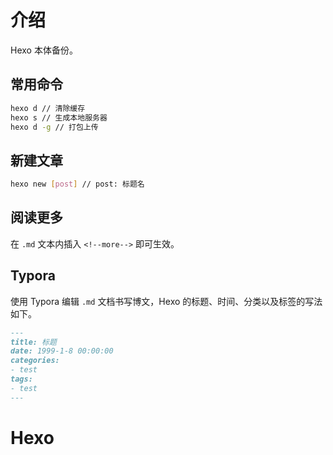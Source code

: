 # 介绍
Hexo 本体备份。

## 常用命令

```bash
hexo d // 清除缓存
hexo s // 生成本地服务器
hexo d -g // 打包上传 
```

## 新建文章

```bash
hexo new [post] // post: 标题名
```

## 阅读更多

在 `.md` 文本内插入 `<!--more-->` 即可生效。

## Typora

使用 Typora 编辑 `.md` 文档书写博文，Hexo 的标题、时间、分类以及标签的写法如下。

```markdown
---
title: 标题
date: 1999-1-8 00:00:00
categories:
- test
tags:
- test
---
```
# Hexo
